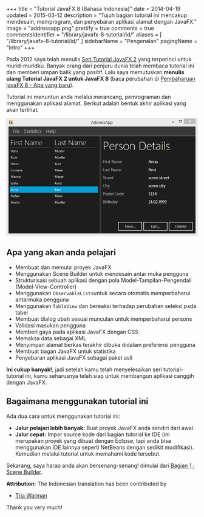 +++
title = "Tutorial JavaFX 8 (Bahasa Indonesia)"
date = 2014-04-19
updated = 2015-03-12
description = "Tujuh bagian tutorial ini mencakup mendesain, memprogram, dan penyebaran aplikasi alamat dengan JavaFX."
image = "addressapp.png"
prettify = true
comments = true
commentsIdentifier = "/library/javafx-8-tutorial/id/"
aliases = [ 
  "/library/javafx-8-tutorial/id/" 
]
sidebarName = "Pengenalan"
pagingName = "Intro"
+++

Pada 2012 saya telah menulis [Seri Tutorial JavaFX 2](/library/javafx-2-tutorial/) yang terperinci untuk murid-muridku. Banyak orang dari penjuru dunia telah membaca tutorial ini dan memberi umpan balik yang positif. Lalu saya memutuskan **menulis ulang Tutorial JavaFX 2 untuk JavaFX 8** (baca perubahan di [Pembaharuan javaFX 8 - Apa yang baru](/blog/update-to-javafx-8-whats-new/)).

Tutorial ini menuntun anda melalui merancang, pemrograman dan menggunakan aplikasi alamat. Berikut adalah bentuk akhir aplikasi yang akan terlihat:

![Tangkapan Layar AddressApp](addressapp.png)


## Apa yang akan anda pelajari

* Membuat dan memulai proyek JavaFX
* Menggunakan Scene Builder untuk mendesain antar muka pengguna
* Strukturisasi sebuah aplikasi dengan pola Model-Tampilan-Pengendali (Model-View-Controller)
* Menggunakan `ObservableLists`untuk secara otomatis memperbaharui antarmuka pengguna
* Menggunakan `TableView` dan bereaksi terhadap perubahan seleksi pada tabel
* Membuat dialog ubah sesuai munculan untuk memperbaharui persons
* Validasi masukan pengguna
* Memberi gaya pada aplikasi JavaFX dengan CSS
* Memaksa data sebagai XML
* Menyimpan alamat berkas terakhir dibuka didalam preferensi pengguna
* Membuat bagan JavaFX untuk statistika
* Penyebaran aplikasi JavaFX sebagai paket asli

**Ini cukup banyak!**, jadi setelah kamu telah menyelesaikan seri tutorial-tutorial ini, kamu seharusnya telah siap untuk membangun aplikasi canggih dengan JavaFX.


## Bagaimana menggunakan tutorial ini

Ada dua cara untuk menggunakan tutorial ini:

* **Jalur pelajari lebih banyak:** Buat proyek JavaFX anda sendiri dari awal.
* **Jalur cepat:** Impor source kode dari bagian tutorial ke IDE (ini merupakan proyek yang dibuat dengan Eclipse, tapi anda bisa menggunakan IDE lainnya seperti NetBeans dengan sedikit modifikasi). Kemudian melalui tutorial untuk memahami kode tersebut.

Sekarang, saya harap anda akan bersenang-senang! dimulai dari [Bagian 1 : Scene Builder](/id/library/javafx-tutorial/part1/).

<div class="alert alert-success">
  <strong><i class="fa fa-trophy"></i> Attribution:</strong> The Indonesian translation has been contributed by 
  <ul>
    <li><a href="https://plus.google.com/117664039243670214562/" class="alert-link">Tria Warman</a></li> 
  </ul>
  Thank you very much!
</div>
